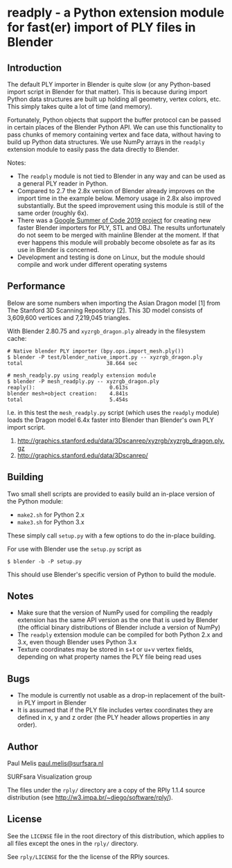 # readply - a Python extension module for fast(er) import of PLY files in Blender

## Introduction

The default PLY importer in Blender is quite slow (or any Python-based import 
script in Blender for that matter). This is because during import 
Python data structures are built up holding all geometry, vertex colors, 
etc. This simply takes quite a lot of time (and memory). 

Fortunately, Python objects that support the buffer protocol can be
passed in certain places of the Blender Python API.
We can use this functionality to pass chunks of memory containing
vertex and face data, without having to build up Python data
structures. We use NumPy arrays in the `readply` extension module 
to easily pass the data directly to Blender. 

Notes: 

- The `readply` module is not tied to Blender in any way and can 
  be used as a general PLY reader in Python.
- Compared to 2.7 the 2.8x version of Blender already improves on the
  import time in the example below. Memory usage in 2.8x also improved 
  substantially. But the speed improvement using this module is still 
  of the same order (roughly 6x). 
- There was a [Google Summer of Code 2019 project](https://devtalk.blender.org/t/gsoc-2019-fast-import-and-export/7343) for creating new
  faster Blender importers for PLY, STL and OBJ. The results unfortunately
  do not seem to be merged with mainline Blender at the moment.
  If that ever happens this module will probably become obsolete as
  far as its use in Blender is concerned.
- Development and testing is done on Linux, but the module should compile
  and work under different operating systems

## Performance

Below are some numbers when importing the Asian Dragon model [1] from 
The Stanford 3D Scanning Repository [2]. This 3D model consists of
3,609,600 vertices and 7,219,045 triangles.

With Blender 2.80.75 and `xyzrgb_dragon.ply` already in the filesystem cache:

```
# Native blender PLY importer (bpy.ops.import_mesh.ply())
$ blender -P test/blender_native_import.py -- xyzrgb_dragon.ply
total                           38.664 sec

# mesh_readply.py using readply extension module
$ blender -P mesh_readply.py -- xyzrgb_dragon.ply
reaply():                        0.613s
blender mesh+object creation:    4.841s
total                            5.454s
```

I.e. in this test the `mesh_readply.py` script (which uses the `readply`
module) loads the Dragon model 6.4x faster into Blender than 
Blender's own PLY import script.

1. http://graphics.stanford.edu/data/3Dscanrep/xyzrgb/xyzrgb_dragon.ply.gz
2. http://graphics.stanford.edu/data/3Dscanrep/

## Building

Two small shell scripts are provided to easily build an in-place version
of the Python module:

- `make2.sh` for Python 2.x
- `make3.sh` for Python 3.x

These simply call `setup.py` with a few options to do the in-place building.

For use with Blender use the `setup.py` script as

```
$ blender -b -P setup.py
```

This should use Blender's specific version of Python to build the module.

## Notes

- Make sure that the version of NumPy used for compiling the readply
  extension has the same API version as the one that is used by Blender
  (the official binary distributions of Blender include a version of NumPy)
- The `readply` extension module can be compiled for both Python 2.x and 3.x,
  even though Blender uses Python 3.x
- Texture coordinates may be stored in s+t or u+v vertex fields, depending
  on what property names the PLY file being read uses

## Bugs

- The module is currently not usable as a drop-in replacement of the
  built-in PLY import in Blender
- It is assumed that if the PLY file includes vertex coordinates they 
  are defined in x, y and z order (the PLY header allows properties in any order).
  
## Author

Paul Melis <paul.melis@surfsara.nl>

SURFsara Visualization group

The files under the `rply/` directory are a copy of the RPly 1.1.4 
source distribution (see http://w3.impa.br/~diego/software/rply/).

## License

See the `LICENSE` file in the root directory of this distribution,
which applies to all files except the ones in the `rply/` directory.

See `rply/LICENSE` for the the license of the RPly sources.

